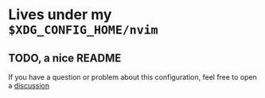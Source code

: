 # Lives under my `$XDG_CONFIG_HOME/nvim`

## TODO, a nice README

If you have a question or problem about this configuration, feel free to open a [discussion](https://github.com/fitrh/init.nvim/discussions/new)
